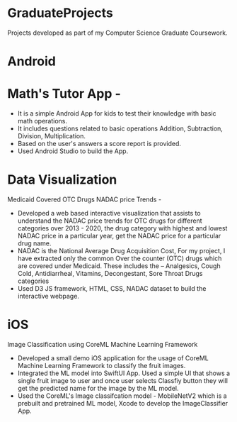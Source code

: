 # GraduateProjects

Projects developed as part of my Computer Science Graduate Coursework.

# Android
# Math's Tutor App - 
- It is a simple Android App for kids to test their knowledge with basic math operations. 
- It includes questions related to basic operations Addition, Subtraction, Division, Multiplication.
- Based on the user's answers a score report is provided.
- Used Android Studio to build the App.

# Data Visualization
Medicaid Covered OTC Drugs NADAC price Trends -
- Developed a web based interactive visualization that assists to understand the NADAC price trends for OTC drugs for different categories over 2013 - 2020, the       drug category with highest and lowest NADAC price in a particular year, get the NADAC price for a particular drug name.
- NADAC is the National Average Drug Acquisition Cost, For my project, I have extracted only the common Over the counter (OTC) drugs which
  are covered under Medicaid. These includes the – Analgesics, Cough Cold, Antidiarrheal, Vitamins, Decongestant, Sore Throat Drugs categories
- Used D3 JS framework, HTML, CSS, NADAC dataset to build the interactive webpage.

# iOS
Image Classification using CoreML Machine Learning Framework
- Developed a small demo iOS application for the usage of CoreML Machine Learning Framework to classify the fruit images.
- Integrated the ML model into SwiftUI App. Used a simple UI that shows a single fruit image to user and once user selects Classfiy button they will get the           predicted name for the image by the ML model. 
- Used the CoreML's Image classifcation model - MobileNetV2 which is a  prebuilt and pretrained ML model, Xcode to develop the ImageClassifier App.
